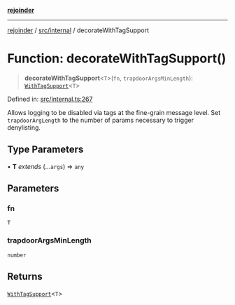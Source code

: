 [**rejoinder**](../../../README.md)

***

[rejoinder](../../../README.md) / [src/internal](../README.md) / decorateWithTagSupport

# Function: decorateWithTagSupport()

> **decorateWithTagSupport**\<`T`\>(`fn`, `trapdoorArgsMinLength`): [`WithTagSupport`](../type-aliases/WithTagSupport.md)\<`T`\>

Defined in: [src/internal.ts:267](https://github.com/Xunnamius/rejoinder/blob/8a503ebeed2689d0efaa12692a8cdaf933b5902d/src/internal.ts#L267)

Allows logging to be disabled via tags at the fine-grain message level. Set
`trapdoorArgLength` to the number of params necessary to trigger denylisting.

## Type Parameters

• **T** *extends* (...`args`) => `any`

## Parameters

### fn

`T`

### trapdoorArgsMinLength

`number`

## Returns

[`WithTagSupport`](../type-aliases/WithTagSupport.md)\<`T`\>
